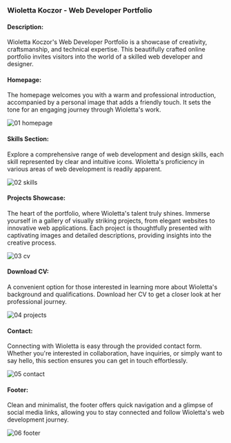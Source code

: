 ### Wioletta Koczor - Web Developer Portfolio

#### Description:
Wioletta Koczor's Web Developer Portfolio is a showcase of creativity, craftsmanship, and technical expertise. 
This beautifully crafted online portfolio invites visitors into the world of a skilled web developer and designer.

#### Homepage:
The homepage welcomes you with a warm and professional introduction, accompanied by a personal image that adds a friendly touch. 
It sets the tone for an engaging journey through Wioletta's work.

![01 homepage](https://github.com/Wajola55/WordPress-Portfolio-website/assets/118658753/2d3522d5-4d2a-4ad1-bc42-113856e86682)

#### Skills Section:
Explore a comprehensive range of web development and design skills, each skill represented by clear and intuitive icons. Wioletta's proficiency in various areas of web development is readily apparent.

![02 skills](https://github.com/Wajola55/WordPress-Portfolio-website/assets/118658753/10a9dbe9-d5ec-49ad-bd16-4f7cc781ba86)

#### Projects Showcase:
The heart of the portfolio, where Wioletta's talent truly shines. Immerse yourself in a gallery of visually striking projects, from elegant websites to innovative web applications. 
Each project is thoughtfully presented with captivating images and detailed descriptions, providing insights into the creative process.

![03 cv](https://github.com/Wajola55/WordPress-Portfolio-website/assets/118658753/f56305da-e0c6-4d59-8be1-0ececd643aa8)

#### Download CV:
A convenient option for those interested in learning more about Wioletta's background and qualifications. Download her CV to get a closer look at her professional journey.

![04 projects](https://github.com/Wajola55/WordPress-Portfolio-website/assets/118658753/91c5b640-971c-406c-90ad-4e55574b2b62)

#### Contact:
Connecting with Wioletta is easy through the provided contact form. Whether you're interested in collaboration, have inquiries, 
or simply want to say hello, this section ensures you can get in touch effortlessly.

![05 contact](https://github.com/Wajola55/WordPress-Portfolio-website/assets/118658753/6df34d61-e875-451d-b82c-9b455575c039)

#### Footer:
Clean and minimalist, the footer offers quick navigation and a glimpse of social media links, allowing you to stay connected and follow Wioletta's web development journey.

![06 footer](https://github.com/Wajola55/WordPress-Portfolio-website/assets/118658753/5b03f9b9-08dd-4cbf-af8f-a4c2d399ab2c)
